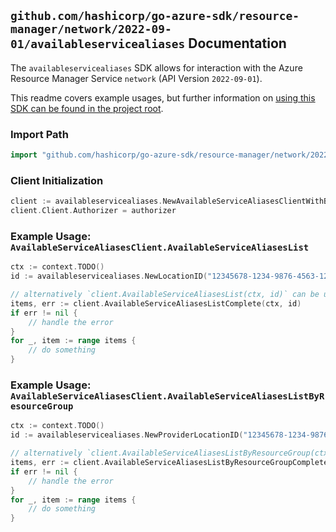 
## `github.com/hashicorp/go-azure-sdk/resource-manager/network/2022-09-01/availableservicealiases` Documentation

The `availableservicealiases` SDK allows for interaction with the Azure Resource Manager Service `network` (API Version `2022-09-01`).

This readme covers example usages, but further information on [using this SDK can be found in the project root](https://github.com/hashicorp/go-azure-sdk/tree/main/docs).

### Import Path

```go
import "github.com/hashicorp/go-azure-sdk/resource-manager/network/2022-09-01/availableservicealiases"
```


### Client Initialization

```go
client := availableservicealiases.NewAvailableServiceAliasesClientWithBaseURI("https://management.azure.com")
client.Client.Authorizer = authorizer
```


### Example Usage: `AvailableServiceAliasesClient.AvailableServiceAliasesList`

```go
ctx := context.TODO()
id := availableservicealiases.NewLocationID("12345678-1234-9876-4563-123456789012", "locationValue")

// alternatively `client.AvailableServiceAliasesList(ctx, id)` can be used to do batched pagination
items, err := client.AvailableServiceAliasesListComplete(ctx, id)
if err != nil {
	// handle the error
}
for _, item := range items {
	// do something
}
```


### Example Usage: `AvailableServiceAliasesClient.AvailableServiceAliasesListByResourceGroup`

```go
ctx := context.TODO()
id := availableservicealiases.NewProviderLocationID("12345678-1234-9876-4563-123456789012", "example-resource-group", "locationValue")

// alternatively `client.AvailableServiceAliasesListByResourceGroup(ctx, id)` can be used to do batched pagination
items, err := client.AvailableServiceAliasesListByResourceGroupComplete(ctx, id)
if err != nil {
	// handle the error
}
for _, item := range items {
	// do something
}
```
